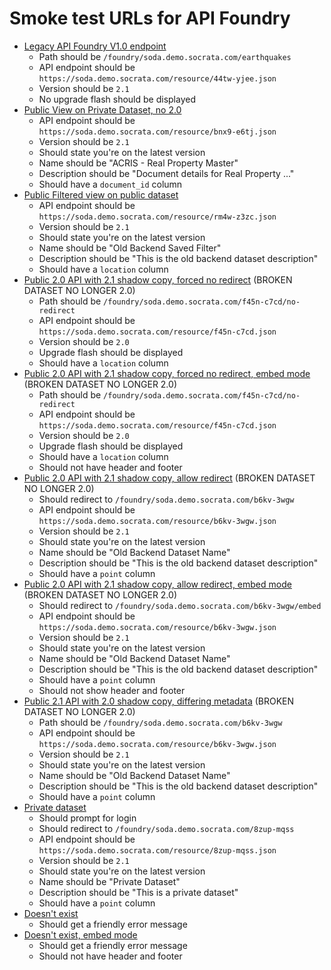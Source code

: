 ---
---

# Smoke test URLs for API Foundry

- [Legacy API Foundry V1.0 endpoint](/foundry/soda.demo.socrata.com/earthquakes)
  - Path should be `/foundry/soda.demo.socrata.com/earthquakes`
  - API endpoint should be `https://soda.demo.socrata.com/resource/44tw-yjee.json`
  - Version should be `2.1`
  - No upgrade flash should be displayed
- [Public View on Private Dataset, no 2.0](/foundry/data.cityofnewyork.us/bnx9-e6tj)
  - API endpoint should be `https://soda.demo.socrata.com/resource/bnx9-e6tj.json`
  - Version should be `2.1`
  - Should state you're on the latest version
  - Name should be "ACRIS - Real Property Master"
  - Description should be "Document details for Real Property ..."
  - Should have a `document_id` column
- [Public Filtered view on public dataset](/foundry/soda.demo.socrata.com/rm4w-z3zc)
  - API endpoint should be `https://soda.demo.socrata.com/resource/rm4w-z3zc.json`
  - Version should be `2.1`
  - Should state you're on the latest version
  - Name should be "Old Backend Saved Filter"
  - Description should be "This is the old backend dataset description"
  - Should have a `location` column
- [Public 2.0 API with 2.1 shadow copy, forced no redirect](/foundry/soda.demo.socrata.com/f45n-c7cd/no-redirect) (BROKEN DATASET NO LONGER 2.0)
  - Path should be `/foundry/soda.demo.socrata.com/f45n-c7cd/no-redirect`
  - API endpoint should be `https://soda.demo.socrata.com/resource/f45n-c7cd.json`
  - Version should be `2.0`
  - Upgrade flash should be displayed
  - Should have a `location` column
- [Public 2.0 API with 2.1 shadow copy, forced no redirect, embed mode](/foundry/soda.demo.socrata.com/f45n-c7cd/no-redirect/embed) (BROKEN DATASET NO LONGER 2.0)
  - Path should be `/foundry/soda.demo.socrata.com/f45n-c7cd/no-redirect`
  - API endpoint should be `https://soda.demo.socrata.com/resource/f45n-c7cd.json`
  - Version should be `2.0`
  - Upgrade flash should be displayed
  - Should have a `location` column
  - Should not have header and footer
- [Public 2.0 API with 2.1 shadow copy, allow redirect](/foundry/soda.demo.socrata.com/f45n-c7cd) (BROKEN DATASET NO LONGER 2.0)
  - Should redirect to `/foundry/soda.demo.socrata.com/b6kv-3wgw` 
  - API endpoint should be `https://soda.demo.socrata.com/resource/b6kv-3wgw.json`
  - Version should be `2.1`
  - Should state you're on the latest version
  - Name should be "Old Backend Dataset Name"
  - Description should be "This is the old backend dataset description"
  - Should have a `point` column
- [Public 2.0 API with 2.1 shadow copy, allow redirect, embed mode](/foundry/soda.demo.socrata.com/f45n-c7cd/embed) (BROKEN DATASET NO LONGER 2.0)
  - Should redirect to `/foundry/soda.demo.socrata.com/b6kv-3wgw/embed` 
  - API endpoint should be `https://soda.demo.socrata.com/resource/b6kv-3wgw.json`
  - Version should be `2.1`
  - Should state you're on the latest version
  - Name should be "Old Backend Dataset Name"
  - Description should be "This is the old backend dataset description"
  - Should have a `point` column
  - Should not show header and footer
- [Public 2.1 API with 2.0 shadow copy, differing metadata](/foundry/soda.demo.socrata.com/b6kv-3wgw) (BROKEN DATASET NO LONGER 2.0)
  - Path should be `/foundry/soda.demo.socrata.com/b6kv-3wgw` 
  - API endpoint should be `https://soda.demo.socrata.com/resource/b6kv-3wgw.json`
  - Version should be `2.1`
  - Should state you're on the latest version
  - Name should be "Old Backend Dataset Name"
  - Description should be "This is the old backend dataset description"
  - Should have a `point` column
- [Private dataset](/foundry/soda.demo.socrata.com/h8gm-tmij)
  - Should prompt for login
  - Should redirect to `/foundry/soda.demo.socrata.com/8zup-mqss` 
  - API endpoint should be `https://soda.demo.socrata.com/resource/8zup-mqss.json`
  - Version should be `2.1`
  - Should state you're on the latest version
  - Name should be "Private Dataset"
  - Description should be "This is a private dataset"
  - Should have a `point` column
- [Doesn't exist](/foundry/soda.demo.socrata.com/abad-4ex4)
  - Should get a friendly error message
- [Doesn't exist, embed mode](/foundry/soda.demo.socrata.com/abad-4ex4/embed)
  - Should get a friendly error message
  - Should not have header and footer


